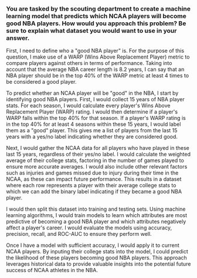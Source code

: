 ### You are tasked by the scouting department to create a machine learning model that predicts which NCAA players will become good NBA players. How would you approach this problem? Be sure to explain what dataset you would want to use in your answer.

First, I need to define who a "good NBA player" is. For the purpose of this question, I make use of a WARP (Wins Above Replacement Player) metric to compare players against others in terms of performance. Taking into account that the average NBA career length is 8.2 years, I can say that an NBA player should be in the top 40% of the WARP metric at least 4 times to be considered a good player.

To predict whether an NCAA player will be "good" in the NBA, I start by identifying good NBA players. First, I would collect 15 years of NBA player stats. For each season, I would calculate every player's Wins Above Replacement Player (WARP) rating. I would then determine if a player's WARP falls within the top 40% for that season. If a player's WARP rating is in the top 40% for at least 4 seasons within these 15 years, I would label them as a "good" player. This gives me a list of players from the last 15 years with a yes/no label indicating whether they are considered good.

Next, I would gather the NCAA data for all players who have played in these last 15 years, regardless of their yes/no label. I would calculate the weighted average of their college stats, factoring in the number of games played to ensure more accurate averages. I would also include other relevant factors such as injuries and games missed due to injury during their time in the NCAA, as these can impact future performance. This results in a dataset where each row represents a player with their average college stats to which we can add the binary label indicating if they became a good NBA player.

I would then split this dataset into training and testing sets. Using machine learning algorithms, I would train models to learn which attributes are most predictive of becoming a good NBA player and which attributes negatively affect a player's career. I would evaluate the models using accuracy, precision, recall, and ROC-AUC to ensure they perform well.

Once I have a model with sufficient accuracy, I would apply it to current NCAA players. By inputing their college stats into the model, I could predict the likelihood of these players becoming good NBA players. This approach leverages historical data to provide valuable insights into the potential future success of NCAA athletes in the NBA.

